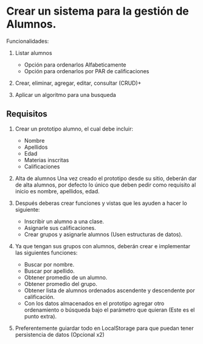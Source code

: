 # Crear un sistema para la gestión de Alumnos.

Funcionalidades:

1. Listar alumnos
   - Opción para ordenarlos Alfabeticamente
   - Opción para ordenarlos por  PAR de calificaciones

2. Crear, eliminar, agregar, editar, consultar (CRUD)+

3. Aplicar un algoritmo para una busqueda

## Requisitos
1. Crear un prototipo alumno, el cual debe incluir:
   - Nombre
   - Apellidos
   - Edad
   - Materias inscritas
   - Calificaciones

2. Alta de alumnos
Una vez creado el prototipo desde su sitio, deberán dar de alta alumnos, por defecto lo único que deben pedir como requisito al inicio es nombre, apellidos, edad.

3. Después deberas crear funciones y vistas que les ayuden a hacer lo siguiente:
    - Inscribir un alumno a una clase.
    - Asignarle sus calificaciones.
    - Crear grupos y asignarle alumnos (Usen estructuras de datos).

4. Ya que tengan sus grupos con alumnos, deberán crear e implementar las siguientes funciones:
    - Buscar por nombre.
    - Buscar por apellido.
    - Obtener promedio de un alumno.
    - Obtener promedio del grupo.
    - Obtener lista de alumnos ordenados ascendente y  descendente por calificación.
    - Con los datos almacenados en el prototipo agregar otro ordenamiento o búsqueda bajo el parámetro que quieran (Este es el punto extra).

5. Preferentemente guiardar todo en LocalStorage para que puedan tener persistencia de datos (Opcional x2)